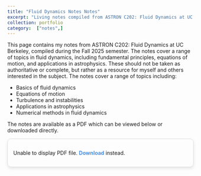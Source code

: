 ```yaml
---
title: "Fluid Dynamics Notes Notes"
excerpt: "Living notes compiled from ASTRON C202: Fluid Dynamics at UC Berkeley."
collection: portfolio
category:  ["notes",]
---
```


This page contains my notes from ASTRON C202: Fluid Dynamics at UC Berkeley, compiled during the Fall 2025 semester.
The notes cover a range of topics in fluid dynamics, including fundamental principles, equations of motion,
and applications in astrophysics. These should not be taken as authoritative
or complete, but rather as a resource for myself and others interested in the subject. 
The notes cover a range of topics including:

- Basics of fluid dynamics
- Equations of motion
- Turbulence and instabilities
- Applications in astrophysics
- Numerical methods in fluid dynamics

The notes are available as a PDF which can be viewed below or downloaded directly.

<div class="cv-container">
  <object data="https://eliza-diggins.github.io/FluidDynamicsNotes/main.pdf" type="application/pdf" width="100%" height="700px">
    <p>Unable to display PDF file. <a href="https://eliza-diggins.github.io/FluidDynamicsNotes/main.pdf" class="download-link">Download</a> instead.</p>
  </object>
</div>

<style>
  h1 {
    text-align: center;
    font-size: 2.5em;
    margin-bottom: 20px;
  }

  .cv-container {
    border: 1px solid #ddd;
    border-radius: 10px;
    padding: 15px;
    box-shadow: 0 4px 8px rgba(0, 0, 0, 0.1);
    margin-bottom: 20px;
  }

  .download-link {
    color: #4a90e2;
    text-decoration: none;
    font-weight: bold;
  }

  .download-link:hover {
    text-decoration: underline;
    color: #357ab8;
  }
</style>